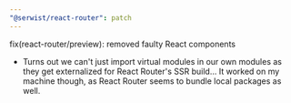 ```yaml
---
"@serwist/react-router": patch
---
```


fix(react-router/preview): removed faulty React components

- Turns out we can't just import virtual modules in our own modules as they get externalized for React Router's SSR build... It worked on my machine though, as React Router seems to bundle local packages as well.